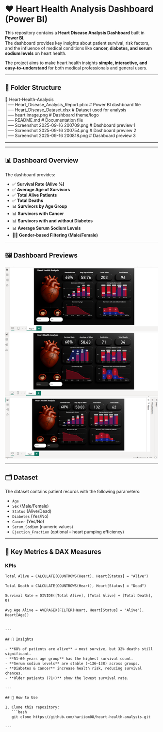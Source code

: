 # ❤️ Heart Health Analysis Dashboard (Power BI)

This repository contains a **Heart Disease Analysis Dashboard** built in **Power BI**.  
The dashboard provides key insights about patient survival, risk factors, and the influence of medical conditions like **cancer, diabetes, and serum sodium levels** on heart health.  

The project aims to make heart health insights **simple, interactive, and easy-to-understand** for both medical professionals and general users.

---

## 📂 Folder Structure

📁 Heart-Health-Analysis  
│── Heart_Disease_Analysis_Report.pbix   # Power BI dashboard file  
│── Heart_Disease_Dataset.xlsx           # Dataset used for analysis  
│── heart image.png                      # Dashboard theme/logo  
│── README.md                            # Documentation file  
│── Screenshot 2025-09-16 200709.png     # Dashboard preview 1  
│── Screenshot 2025-09-16 200754.png     # Dashboard preview 2  
│── Screenshot 2025-09-16 200818.png     # Dashboard preview 3  

---

---

## 📊 Dashboard Overview

The dashboard provides:
- ✅ **Survival Rate (Alive %)**  
- ✅ **Average Age of Survivors**  
- ✅ **Total Alive Patients**  
- ✅ **Total Deaths**  
- 📊 **Survivors by Age Group**  
- 📊 **Survivors with Cancer**  
- 📊 **Survivors with and without Diabetes**  
- 📊 **Average Serum Sodium Levels**  
- 👩‍⚕️ **Gender-based Filtering (Male/Female)**  

---

## 🖼️ Dashboard Previews

![Dashboard Screenshot 1](Screenshot%202025-09-16%20200709.png)  
![Dashboard Screenshot 2](Screenshot%202025-09-16%20200754.png)  
![Dashboard Screenshot 3](Screenshot%202025-09-16%20200818.png)  

---

## 🗂️ Dataset

The dataset contains patient records with the following parameters:

- `Age`
- `Sex` (Male/Female)
- `Status` (Alive/Dead)
- `Diabetes` (Yes/No)
- `Cancer` (Yes/No)
- `Serum_Sodium` (numeric values)
- `Ejection_Fraction` (optional – heart pumping efficiency)

---

## 🧮 Key Metrics & DAX Measures

### KPIs
```DAX
Total Alive = CALCULATE(COUNTROWS(Heart), Heart[Status] = "Alive")

Total Death = CALCULATE(COUNTROWS(Heart), Heart[Status] = "Dead")

Survival Rate = DIVIDE([Total Alive], [Total Alive] + [Total Death], 0)

Avg Age Alive = AVERAGEX(FILTER(Heart, Heart[Status] = "Alive"), Heart[Age])


---

## 🎯 Insights

- **68% of patients are alive** → most survive, but 32% deaths still significant.  
- **51–60 years age group** has the highest survival count.  
- **Serum sodium levels** are stable (~136–138) across groups.  
- **Diabetes & Cancer** increase health risk, reducing survival chances.  
- **Older patients (71+)** show the lowest survival rate.  

---

## 🚀 How to Use

1. Clone this repository:
   ```bash
   git clone https://github.com/hariiom08/heart-health-analysis.git

---

